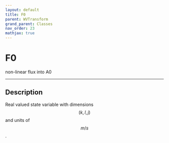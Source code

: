 ```yaml
---
layout: default
title: F0
parent: WVTransform
grand_parent: Classes
nav_order: 23
mathjax: true
---
```


#  F0

non-linear flux into A0


---

## Description
Real valued state variable with dimensions $$(k,l,j)$$ and units of $$m/s$$.

